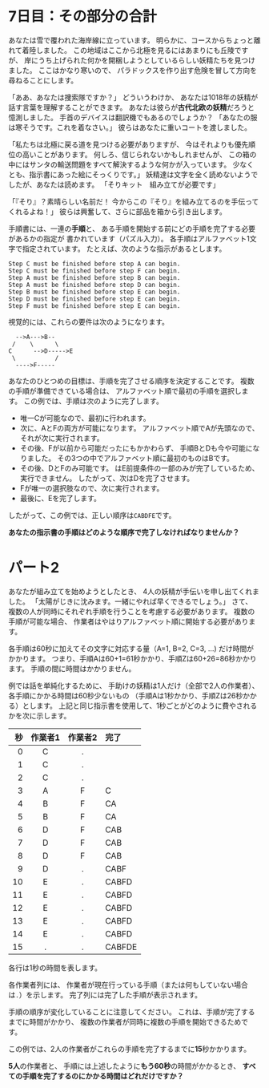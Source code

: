 # 7日目：その部分の合計 #

あなたは雪で覆われた海岸線に立っています。
明らかに、コースからちょっと離れて着陸しました。
この地域はここから北極を見るにはあまりにも丘陵ですが、
岸にうち上げられた何かを開梱しようとしているらしい妖精たちを見つけました。
ここはかなり寒いので、
パラドックスを作り出す危険を冒して方向を尋ねることにします。

「ああ、あなたは捜索隊ですか？」
どういうわけか、
あなたは1018年の妖精が話す言葉を理解することができます。
あなたは彼らが**古代北欧の妖精**だろうと憶測しました。
手首のデバイスは翻訳機でもあるのでしょうか？
「あなたの服は寒そうです。これを着なさい。」
彼らはあなたに重いコートを渡しました。

「私たちは北極に戻る道を見つける必要がありますが、
今はそれよりも優先順位の高いことがあります。
何しろ、信じられないかもしれませんが、
この箱の中にはサンタの輸送問題をすべて解決するような何かが入っています。
少なくとも、指示書にあった絵にそっくりです。」
妖精達は文字を全く読めないようでしたが、あなたは読めます。
「そりキット　組み立てが必要です」

「『そり』？素晴らしい名前だ！
今からこの『そり』を組み立てるのを手伝ってくれるよね！」
彼らは興奮して、さらに部品を箱から引き出します。

手順書には、一連の**手順**と、
ある手順を開始する前にどの手順を完了する必要があるかの指定が
書かれています（パズル入力）。
各手順はアルファベット1文字で指定されています。
たとえば、次のような指示があるとします。

~~~
Step C must be finished before step A can begin.
Step C must be finished before step F can begin.
Step A must be finished before step B can begin.
Step A must be finished before step D can begin.
Step B must be finished before step E can begin.
Step D must be finished before step E can begin.
Step F must be finished before step E can begin.
~~~

視覚的には、これらの要件は次のようになります。

~~~
  -->A--->B--
 /    \      \
C      -->D----->E
 \           /
  ---->F-----
~~~

あなたのひとつめの目標は、手順を完了させる順序を決定することです。
複数の手順が準備できている場合は、
アルファベット順で最初の手順を選択します。
この例では、手順は次のように完了します。

- 唯一Cが可能なので、最初に行われます。
- 次に、AとFの両方が可能になります。
アルファベット順でAが先頭なので、それが次に実行されます。
- その後、Fが以前から可能だったにもかかわらず、
手順BとDも今や可能になりました。
その3つの中でアルファベット順に最初のものはBです。
- その後、DとFのみ可能です。
はE前提条件の一部のみが完了しているため、実行できません。
したがって、次はDを完了させます。
- Fが唯一の選択肢なので、次に実行されます。
- 最後に、Eを完了します。

したがって、この例では、正しい順序は`CABDFE`です。

**あなたの指示書の手順はどのような順序で完了しなければなりませんか？**

# パート2 #

あなたが組み立てを始めようとしたとき、
4人の妖精が手伝いを申し出てくれました。
「太陽がじきに沈みます。一緒にやれば早くできるでしょう。」
さて、
複数の人が同時にそれぞれ手順を行うことを考慮する必要があります。
複数の手順が可能な場合、
作業者はやはりアルファベット順に開始する必要があります。

各手順は60秒に加えてその文字に対応する量（A=1, B=2, C=3, …)
だけ時間がかかります。
つまり、手順Aは60+1=61秒かかり、手順Zは60+26=86秒かかります。
手順の間に時間はかかりません。

例では話を単純化するために、
手助けの妖精は1人だけ（全部で2人の作業者）、
各手順にかかる時間は60秒少ないもの
（手順Aは1秒かかり、手順Zは26秒かかる）とします。
上記と同じ指示書を使用して、1秒ごとがどのように費やされるかを次に示します。

| 秒  | 作業者1 | 作業者2 | 完了   |
|----:|:-------:|:-------:|:-------|
|  0  |      C  |      .  |        |
|  1  |      C  |      .  |        |
|  2  |      C  |      .  |        |
|  3  |      A  |      F  | C      |
|  4  |      B  |      F  | CA     |
|  5  |      B  |      F  | CA     |
|  6  |      D  |      F  | CAB    |
|  7  |      D  |      F  | CAB    |
|  8  |      D  |      F  | CAB    |
|  9  |      D  |      .  | CABF   |
| 10  |      E  |      .  | CABFD  |
| 11  |      E  |      .  | CABFD  |
| 12  |      E  |      .  | CABFD  |
| 13  |      E  |      .  | CABFD  |
| 14  |      E  |      .  | CABFD  |
| 15  |      .  |      .  | CABFDE |

各行は1秒の時間を表します。
<!--
そんな列はない。
The Second column identifies how many seconds have passed as of the
beginning of that second.
2番目の列は、その秒の初めに何秒経過したかを示します。
-->
各作業者列には、
作業者が現在行っている手順（または何もしていない場合は`.`）を示します。
完了列には完了した手順が表示されます。

手順の順序が変化していることに注意してください。
これは、手順が完了するまでに時間がかかり、
複数の作業者が同時に複数の手順を開始できるためです。

この例では、2人の作業者がこれらの手順を完了するまでに**15**秒かかります。

**5人**の作業者と、
手順には上述したように**もう60秒**の時間がかかるとき、
**すべての手順を完了するのにかかる時間はどれだけですか？**
